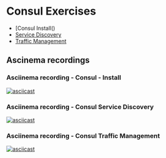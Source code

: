 # Consul Exercises

- [Consul Install()
- [Service Discovery]()
- [Traffic Management]()

## Ascinema recordings

### Asciinema recording - Consul - Install 

[![asciicast](https://asciinema.org/a/275098.svg)](https://asciinema.org/a/275098)

### Asciinema recording - Consul Service Discovery
[![asciicast](https://asciinema.org/a/275154.svg)](https://asciinema.org/a/275154)

### Asciinema recording - Consul Traffic Management
[![asciicast](https://asciinema.org/a/275423.svg)](https://asciinema.org/a/275423)
